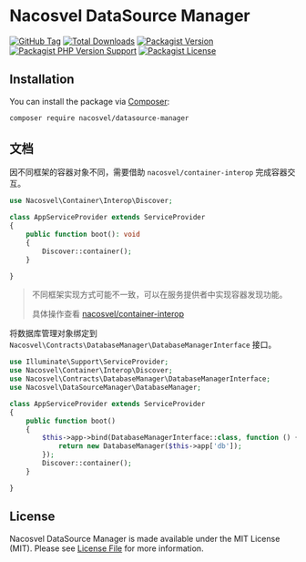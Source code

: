 # Nacosvel DataSource Manager

[![GitHub Tag](https://img.shields.io/github/v/tag/nacosvel/datasource-manager)](https://github.com/nacosvel/datasource-manager/tags)
[![Total Downloads](https://img.shields.io/packagist/dt/nacosvel/datasource-manager?style=flat-square)](https://packagist.org/packages/nacosvel/datasource-manager)
[![Packagist Version](https://img.shields.io/packagist/v/nacosvel/datasource-manager)](https://packagist.org/packages/nacosvel/datasource-manager)
[![Packagist PHP Version Support](https://img.shields.io/packagist/php-v/nacosvel/datasource-manager)](https://github.com/nacosvel/datasource-manager)
[![Packagist License](https://img.shields.io/github/license/nacosvel/datasource-manager)](https://github.com/nacosvel/datasource-manager)

## Installation

You can install the package via [Composer](https://getcomposer.org/):

```bash
composer require nacosvel/datasource-manager
```

## 文档

因不同框架的容器对象不同，需要借助 `nacosvel/container-interop` 完成容器交互。

```php
use Nacosvel\Container\Interop\Discover;

class AppServiceProvider extends ServiceProvider
{
    public function boot(): void
    {
        Discover::container();
    }

}
```

> 不同框架实现方式可能不一致，可以在服务提供者中实现容器发现功能。
>
> 具体操作查看 [nacosvel/container-interop](https://github.com/nacosvel/container-interop/blob/main/README.md)

将数据库管理对象绑定到 `Nacosvel\Contracts\DatabaseManager\DatabaseManagerInterface` 接口。

```php
use Illuminate\Support\ServiceProvider;
use Nacosvel\Container\Interop\Discover;
use Nacosvel\Contracts\DatabaseManager\DatabaseManagerInterface;
use Nacosvel\DataSourceManager\DatabaseManager;

class AppServiceProvider extends ServiceProvider
{
    public function boot()
    {
        $this->app->bind(DatabaseManagerInterface::class, function () {
            return new DatabaseManager($this->app['db']);
        });
        Discover::container();
    }

}
```

## License

Nacosvel DataSource Manager is made available under the MIT License (MIT). Please see [License File](LICENSE) for more information.
